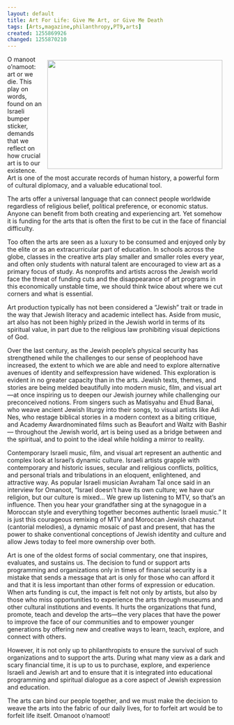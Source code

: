```yaml
---
layout: default
title: Art For Life: Give Me Art, or Give Me Death
tags: [Arts,magazine,philanthropy,PT9,arts]
created: 1255869926
changed: 1255870210
---
```

<p><img hspace="10" vspace="10" align="right" alt="" style="width: 402px; height: 250px;" src="/files/pt9_plum_0.jpg" />O manoot o&rsquo;namoot:  art or we die. This  play on words,  found on an  Israeli bumper sticker, demands  that we reflect on how crucial  art is to our existence. Art is one  of the most accurate records of  human history, a powerful form  of cultural diplomacy, and a  valuable educational tool.</p>
<p>The arts offer a universal  language that can connect people  worldwide regardless of religious  belief, political preference, or  economic status. Anyone can  benefit from both creating and  experiencing art. Yet somehow  it is funding for the arts that is  often the first to be cut in the face  of financial difficulty.</p>
<p>Too often the arts are seen  as a luxury to be consumed  and enjoyed only by the elite  or as an extracurricular part  of education. In schools across  the globe, classes in the creative  arts play smaller and smaller  roles every year, and often only  students with natural talent  are encouraged to view art as  a primary focus of study. As  nonprofits and artists across  the Jewish world face the  threat of funding cuts and the  disappearance of art programs  in this economically unstable  time, we should think twice  about where we cut corners and  what is essential.</p>
<p>Art production typically  has not been considered a  &ldquo;Jewish&rdquo; trait or trade in the  way that Jewish literacy and  academic intellect has. Aside  from music, art also has not  been highly prized in the  Jewish world in terms of its  spiritual value, in part due to the  religious law prohibiting visual  depictions of God.</p>
<p>Over the last century, as  the Jewish people&rsquo;s physical  security has strengthened while  the challenges to our sense of  peoplehood have increased,  the extent to which we are able  and need to explore alternative  avenues of identity and selfexpression  have widened. This  exploration is evident in no  greater capacity than in the arts.  Jewish texts, themes, and stories  are being melded beautifully  into modern music, film, and  visual art&mdash;at once inspiring  us to deepen our Jewish  journey while challenging our  preconceived notions. From  singers such as Matisyahu and  Ehud Banai, who weave ancient  Jewish liturgy into their songs,  to visual artists like Adi Nes,  who restage biblical stories in  a modern context as a biting  critique, and Academy Awardnominated  films such as Beaufort  and Waltz with Bashir&mdash;  throughout the Jewish world, art is being used as a bridge between and the spiritual, and to point to  the ideal while holding a mirror  to reality.</p>
<p>Contemporary Israeli  music, film, and visual art  represent an authentic and  complex look at Israel&rsquo;s dynamic  culture. Israeli artists grapple  with contemporary and historic  issues, secular and religious  conflicts, politics, and personal  trials and tribulations in an  eloquent, enlightened, and  attractive way. As popular  Israeli musician Avraham Tal  once said in an interview for  Omanoot, &ldquo;Israel doesn&rsquo;t have  its own culture; we have our  religion, but our culture is  mixed&hellip; We grew up listening  to MTV, so that&rsquo;s an influence.  Then you hear your grandfather  sing at the synagogue in a  Moroccan style and everything  together becomes authentic  Israeli music.&rdquo; It is just this  courageous remixing of MTV  and Moroccan Jewish chazanut  (cantorial melodies), a dynamic  mosaic of past and present,  that has the power to shake  conventional conceptions of  Jewish identity and culture and  allow Jews today to feel more  ownership over both.</p>
<p>Art is one of the oldest  forms of social commentary,  one that inspires, evaluates, and  sustains us. The decision to fund  or support arts programming  and organizations only in times  of financial security is a mistake  that sends a message that art is  only for those who can afford  it and that it is less important  than other forms of expression or  education. When arts funding  is cut, the impact is felt not only  by artists, but also by those who  miss opportunities to experience  the arts through museums and  other cultural institutions and  events. It hurts the organizations  that fund, promote, teach and  develop the arts&mdash;the very places  that have the power to improve  the face of our communities and  to empower younger generations  by offering new and creative  ways to learn, teach, explore, and  connect with others.</p>
<p>However, it is not only up  to philanthropists to ensure the  survival of such organizations  and to support the arts. During  what many view as a dark and  scary financial time, it is up to  us to purchase, explore, and  experience Israeli and Jewish art  and to ensure that it is integrated  into educational programming  and spiritual dialogue as a core  aspect of Jewish expression  and education.</p>
<p>The arts can bind our people  together, and we must make the  decision to weave the arts into  the fabric of our daily lives, for to  forfeit art would be to forfeit life  itself. Omanoot o&rsquo;namoot!</p>